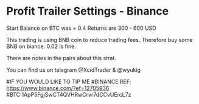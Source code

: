 # Profit Trailer Settings - Binance

Start Balance on BTC was = 0.4
Returns are 300 - 600 USD

This trading is using BNB coin to reduce trading fees. 
Therefore buy some BNB on biance. 0.02 is fine.

There are notes in the pairs about this strat. 

You can find us on telegram
@XcidTrader & @wyukig

#IF YOU WOULD LIKE TO TIP ME
#BINANCE REF: https://www.binance.com/?ef=12705936
#BTC:1ApP5FgjSwCT4QVHRwCrvr7dCCvUErcL7z
